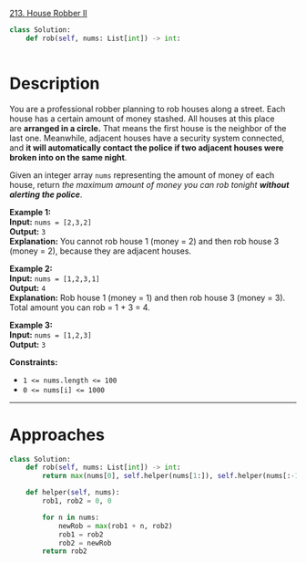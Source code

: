 [213. House Robber II](https://leetcode.com/problems/house-robber-ii/)

```python
class Solution:
    def rob(self, nums: List[int]) -> int:
        
```

# Description

You are a professional robber planning to rob houses along a street. Each house has a certain amount of money stashed. All houses at this place are **arranged in a circle.** That means the first house is the neighbor of the last one. Meanwhile, adjacent houses have a security system connected, and **it will automatically contact the police if two adjacent houses were broken into on the same night**.

Given an integer array `nums` representing the amount of money of each house, return _the maximum amount of money you can rob tonight **without alerting the police**_.

**Example 1:**  
**Input:** `nums = [2,3,2]`  
**Output:** `3`  
**Explanation:** You cannot rob house 1 (money = 2) and then rob house 3 (money = 2), because they are adjacent houses.

**Example 2:**  
**Input:** `nums = [1,2,3,1]`  
**Output:** `4`  
**Explanation:** Rob house 1 (money = 1) and then rob house 3 (money = 3).  
Total amount you can rob = 1 + 3 = 4.

**Example 3:**  
**Input:** `nums = [1,2,3]`  
**Output:** `3`

**Constraints:**
- `1 <= nums.length <= 100`
- `0 <= nums[i] <= 1000`

---


# Approaches

```python
class Solution:
    def rob(self, nums: List[int]) -> int:
        return max(nums[0], self.helper(nums[1:]), self.helper(nums[:-1]))

    def helper(self, nums):
        rob1, rob2 = 0, 0

        for n in nums:
            newRob = max(rob1 + n, rob2)
            rob1 = rob2
            rob2 = newRob
        return rob2

```